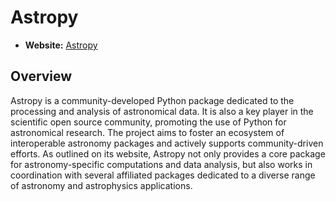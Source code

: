# Astropy

- **Website:** [Astropy](https://www.astropy.org/)

## Overview

Astropy is a community-developed Python package dedicated to the processing and analysis of astronomical data. It is also a key player in the scientific open source community, promoting the use of Python for astronomical research. The project aims to foster an ecosystem of interoperable astronomy packages and actively supports community-driven efforts. As outlined on its website, Astropy not only provides a core package for astronomy-specific computations and data analysis, but also works in coordination with several affiliated packages dedicated to a diverse range of astronomy and astrophysics applications.
